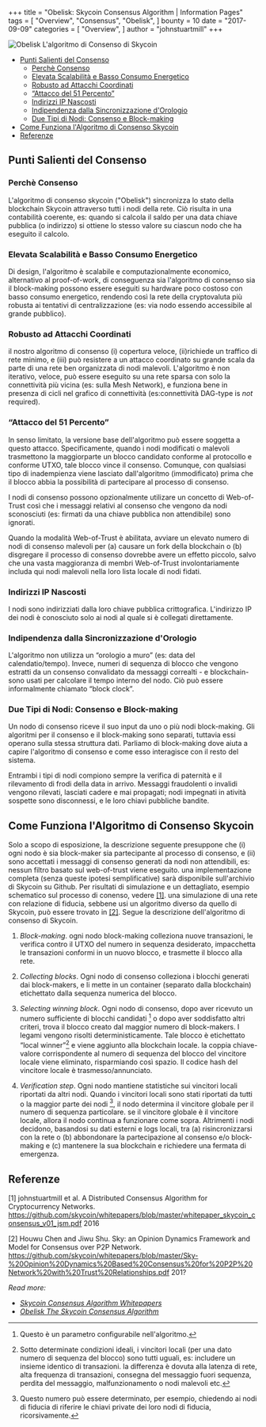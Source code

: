 +++
title = "Obelisk: Skycoin Consensus Algorithm | Information Pages"
tags = [
    "Overview",
    "Consensus",
    "Obelisk",
]
bounty = 10
date = "2017-09-09"
categories = [
    "Overview",
]
author = "johnstuartmill"
+++

![Obelisk L'algoritmo di Consenso di Skycoin](/img/obelisk-the-skycoin-consensus-algorithm.png)

- [Punti Salienti del Consenso](#punti-salienti-del-consenso)
    - [Perchè Consenso](#perch%C3%A8-consenso)
    - [Elevata Scalabilità e Basso Consumo Energetico](#elevata-scalabilit%C3%A0-e-basso-consumo-energetico)
    - [Robusto ad Attacchi Coordinati](#robusto-ad-attacchi-coordinati)
    - [“Attacco del 51 Percento”](#%E2%80%9Cattacco-del-51-percento%E2%80%9D)
    - [Indirizzi IP Nascosti](#indirizzi-ip-nascosti)
    - [Indipendenza dalla Sincronizzazione d'Orologio](#indipendenza-dalla-sincronizzazione-dorologio)
    - [Due Tipi di Nodi: Consenso e Block-making](#due-tipi-di-nodi-consenso-e-block-making)
- [Come Funziona l'Algoritmo di Consenso Skycoin](#come-funziona-lalgoritmo-di-consenso-skycoin)
- [Referenze](#referenze)

## Punti Salienti del Consenso

### Perchè Consenso

L'algoritmo di consenso skycoin ("Obelisk") sincronizza lo stato della blockchain Skycoin
attraverso tutti i nodi della rete. Ciò risulta in una contabilità coerente,
es: quando si calcola il saldo per una data chiave pubblica (o indirizzo)
si ottiene lo stesso valore su ciascun nodo che ha eseguito il calcolo.

### Elevata Scalabilità e Basso Consumo Energetico

Di design, l'algoritmo è scalabile e computazionalmente economico, alternativo
al proof-of-work, di conseguenza sia l'algoritmo di consenso sia
il block-making possono essere eseguiti su hardware poco costoso con basso
consumo energetico, rendendo così la rete della cryptovaluta più robusta
ai tentativi di centralizzazione (es: via nodo essendo accessibile
al grande pubblico).

### Robusto ad Attacchi Coordinati

il nostro algoritmo di consenso (i) copertura veloce, (ii)richiede un
traffico di rete minimo, e (iii) può resistere a un attacco coordinato
su grande scala da parte di una rete ben organizzata di nodi malevoli.
L'algoritmo è non iterativo, veloce, può essere eseguito su una rete
sparsa con solo la connettività più vicina (es: sulla Mesh Network), e
funziona bene in presenza di cicli nel grafico di connettività (es:connettività
DAG-type is *not* required).

### “Attacco del 51 Percento”

In senso limitato, la versione base dell'algoritmo può essere soggetta
a questo attacco. Specificamente, quando i nodi modificati o malevoli
trasmettono la maggiorparte un blocco candidato conforme al protocollo
e conforme UTXO, tale blocco vince il consenso. Comunque, con qualsiasi tipo
di inadempienza viene lasciato dall'algoritmo (immodificato) prima che il
blocco abbia la possibilità di partecipare al processo di consenso.

I nodi di consenso possono opzionalmente utilizare un concetto di Web-of-Trust così
che i messaggi relativi al consenso che vengono da nodi sconosciuti (es:
firmati da una chiave pubblica non attendibile) sono ignorati.

Quando la modalità Web-of-Trust è abilitata, avviare un elevato numero
di nodi di consenso malevoli per (a) causare un fork della blockchain o (b)
disgregare il processo di consenso dovrebbe avere un effetto piccolo, salvo che
una vasta maggioranza di membri Web-of-Trust involontariamente includa qui nodi
malevoli nella loro lista locale di nodi fidati.

### Indirizzi IP Nascosti

I nodi sono indirizziati dalla loro chiave pubblica crittografica. L'indirizzo
IP dei nodi è conosciuto solo ai nodi al quale si è collegati direttamente.

### Indipendenza dalla Sincronizzazione d'Orologio

L'algoritmo non utilizza un “orologio a muro” (es: data del calendatio/tempo).
Invece, numeri di sequenza di blocco che vengono estratti da un consenso
convalidato da messaggi correalti - e blockchain- sono usati per calcolare
il tempo interno del nodo. Ciò può essere informalmente chiamato “block clock”.

### Due Tipi di Nodi: Consenso e Block-making

Un nodo di consenso riceve il suo input da uno o più nodi block-making.
Gli algoritmi per il consenso e il block-making sono separati, tuttavia
essi operano sulla stessa struttura dati. Parliamo di block-making dove
aiuta a capire l'algoritmo di consenso e come esso interagisce con il
resto del sistema.

Entrambi i tipi di nodi compiono sempre la verifica di paternità e il
rilevamento di frodi della data in arrivo. Messaggi fraudolenti o invalidi
vengono rilevati, lasciati cadere e mai propagati; nodi impegnati in atività
sospette sono disconnessi, e le loro chiavi pubbliche bandite.

## Come Funziona l'Algoritmo di Consenso Skycoin

Solo a scopo di esposizione, la descrizione seguente presuppone che (i)
ogni nodo è sia block-maker sia partecipante al processo di consenso, e (ii)
 sono accettati i messaggi di consenso generati da nodi non attendibili,
es: nessun filtro basato sul web-of-trust viene eseguito. una
implementazione completa (senza queste ipotesi semplificative) sarà
disponibile sull'archivio di Skycoin su Github. Per risultati di simulazione e un
dettagliato, esempio schematico sul processo di conenso, vedere [\[1\]](#references).
una simulazione di una rete con relazione di fiducia, sebbene usi un
algoritmo diverso da quello di Skycoin, può essere trovato in [\[2\]](#references).
Segue la descrizione dell'algoritmo di consenso di Skycoin.

1.  *Block-making*. ogni nodo block-making colleziona nuove
    transazioni, le verifica contro il UTXO del numero in sequenza
    desiderato, impacchetta le transazioni conformi in un nuovo blocco, e
    trasmette il blocco alla rete.

2.  *Collecting blocks*. Ogni nodo di consenso colleziona i
    blocchi generati dai block-makers, e li mette in un container
    (separato dalla blockchain) etichettato dalla sequenza numerica del blocco.

3.  *Selecting winning block*. Ogni nodo di consenso, dopo
    aver ricevuto un numero sufficiente di blocchi candidati [^1] o
    dopo aver soddisfatto altri criteri, trova il blocco creato dal
    maggior numero di block-makers. I legami vengono risolti deterministicamente.
    Tale blocco è etichettato “local winner”[^2] e viene aggiunto alla
    blockchain locale. la coppia chiave-valore corrispondente al numero di
    sequenza del blocco del vincitore locale viene eliminato, risparmiando
    così spazio. Il codice hash del vincitore locale
    è trasmesso/annunciato.

4.  *Verification step*. Ogni nodo mantiene statistiche sui vincitori
    locali riportati da altri nodi. Quando i vincitori locali sono stati
    riportati da tutti o la maggior parte dei nodi [^3], il nodo determina il
    vincitore globale per il numero di sequenza particolare. se il vincitore
    globale è il vincitore locale, allora il nodo continua a funzionare
    come sopra. Altrimenti i nodi decidono, basandosi su dati esterni e
    logs locali, tra (a) risincronizzarsi con la rete o
     (b) abbondonare la partecipazione al consenso e/o block-making
    e (c) mantenere la sua blockchain e richiedere una fermata di emergenza.

[^1]: Questo è un parametro configurabile nell'algoritmo.
[^2]: Sotto determinate condizioni ideali, i vincitori locali (per una dato
    numero di sequenza del blocco) sono tutti uguali, es: includere un insieme identico
    di transazioni. la differenza è dovuta alla latenza di rete, alta
    frequenza di transazioni, consegna del messaggio fuori sequenza, perdita del
    messaggio, malfunzionamento o nodi malevoli etc.
[^3]: Questo numero può essere determinato, per esempio, chiedendo ai nodi
      di fiducia di riferire le chiavi private dei loro nodi di fiducia, ricorsivamente.

## Referenze

\[1\] johnstuartmill et al. A Distributed Consensus Algorithm for
Cryptocurrency Networks.
<https://github.com/skycoin/whitepapers/blob/master/whitepaper_skycoin_consensus_v01_jsm.pdf>
2016

\[2\] Houwu Chen and Jiwu Shu. Sky: an Opinion Dynamics Framework and Model
for Consensus over P2P Network.
<https://github.com/skycoin/whitepapers/blob/master/Sky-%20Opinion%20Dynamics%20Based%20Consensus%20for%20P2P%20Network%20with%20Trust%20Relationships.pdf>
201?

*Read more:*

* *[Skycoin Consensus Algorithm Whitepapers](https://www.skycoin.net/whitepapers)*
* *[Obelisk The Skycoin Consensus Algorithm](/statement/obelisk-the-skycoin-consensus-algorithm/)*
